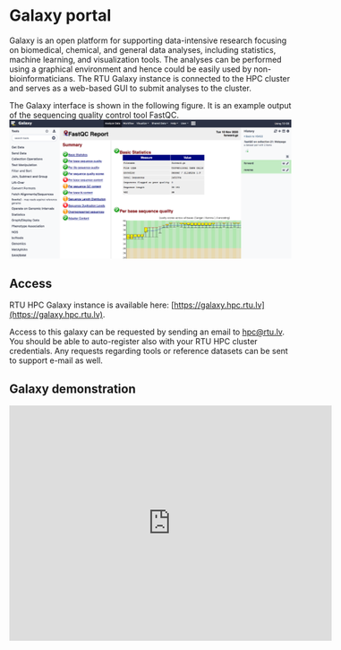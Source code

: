 # Galaxy portal
Galaxy is an open platform for supporting data-intensive research focusing on biomedical, chemical, and general data analyses, including statistics, machine learning, and visualization tools. The analyses can be performed using a graphical environment and hence could be easily used by non-bioinformaticians. The RTU Galaxy instance is connected to the HPC cluster and serves as a web-based GUI to submit analyses to the cluster.

The Galaxy interface is shown in the following figure. It is an example output of the sequencing quality control tool FastQC. 
![](./images/galaxy.png)

## Access
RTU HPC Galaxy instance is available here: [https://galaxy.hpc.rtu.lv](https://galaxy.hpc.rtu.lv).  

Access to this galaxy can be requested by sending an email to hpc@rtu.lv. You should be able to auto-register also with your RTU HPC cluster credentials. Any requests regarding tools or reference datasets can be sent to support e-mail as well. 

## Galaxy demonstration
 <iframe src="https://slides.com/viktorszagorskis-1/rtu-hpc-90db09/embed?byline=hidden&share=hidden" width="576" height="420" title="GALAXY ON RTU HPC" scrolling="no" frameborder="0" webkitallowfullscreen mozallowfullscreen allowfullscreen></iframe>
